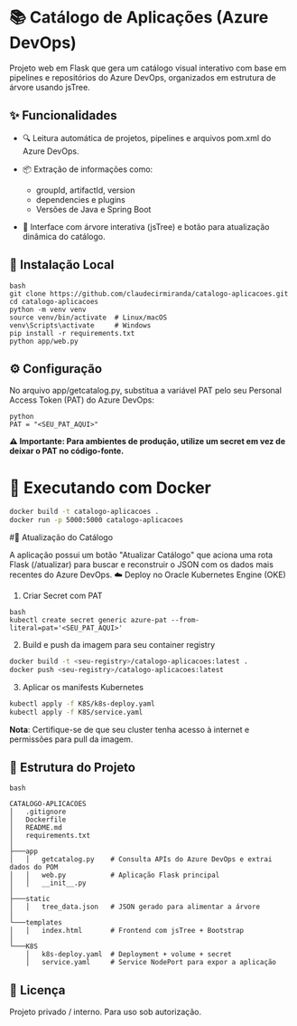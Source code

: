 # 📚 Catálogo de Aplicações (Azure DevOps)

Projeto web em Flask que gera um catálogo visual interativo com base em pipelines e repositórios do Azure DevOps, organizados em estrutura de árvore usando jsTree.

## ✨ Funcionalidades

 - 🔍 Leitura automática de projetos, pipelines e arquivos pom.xml do Azure DevOps.
 - 📦 Extração de informações como:

    - groupId, artifactId, version
    - dependencies e plugins
    - Versões de Java e Spring Boot
 - 🌳 Interface com árvore interativa (jsTree) e botão para atualização dinâmica do catálogo.

## 🚀 Instalação Local

```
bash
git clone https://github.com/claudecirmiranda/catalogo-aplicacoes.git
cd catalogo-aplicacoes
python -m venv venv
source venv/bin/activate  # Linux/macOS
venv\Scripts\activate     # Windows
pip install -r requirements.txt
python app/web.py
```

## ⚙️ Configuração
No arquivo app/getcatalog.py, substitua a variável PAT pelo seu Personal Access Token (PAT) do Azure DevOps:
```
python
PAT = "<SEU_PAT_AQUI>"
```

**⚠ Importante: Para ambientes de produção, utilize um secret em vez de deixar o PAT no código-fonte.**

# 🐳 Executando com Docker
```bash
docker build -t catalogo-aplicacoes .
docker run -p 5000:5000 catalogo-aplicacoes
```

#🔁 Atualização do Catálogo

A aplicação possui um botão "Atualizar Catálogo" que aciona uma rota Flask (/atualizar) para buscar e reconstruir o JSON com os dados mais recentes do Azure DevOps.
☁️ Deploy no Oracle Kubernetes Engine (OKE)
 1. Criar Secret com PAT
```
bash
kubectl create secret generic azure-pat --from-literal=pat='<SEU_PAT_AQUI>'
```

 2. Build e push da imagem para seu container registry
```bash
docker build -t <seu-registry>/catalogo-aplicacoes:latest .
docker push <seu-registry>/catalogo-aplicacoes:latest
```

 3. Aplicar os manifests Kubernetes
```bash
kubectl apply -f K8S/k8s-deploy.yaml
kubectl apply -f K8S/service.yaml
```

**Nota**: Certifique-se de que seu cluster tenha acesso à internet e permissões para pull da imagem.

## 📁 Estrutura do Projeto
```
bash

CATALOGO-APLICACOES
│   .gitignore
│   Dockerfile
│   README.md
│   requirements.txt
│
├───app
│   │   getcatalog.py    # Consulta APIs do Azure DevOps e extrai dados do POM
│   │   web.py           # Aplicação Flask principal
│   │   __init__.py
│
├───static
│   │   tree_data.json   # JSON gerado para alimentar a árvore
│
└───templates
│   │   index.html       # Frontend com jsTree + Bootstrap
│
└───K8S
    │   k8s-deploy.yaml  # Deployment + volume + secret
    │   service.yaml     # Service NodePort para expor a aplicação
```

## 📄 Licença
Projeto privado / interno. Para uso sob autorização.